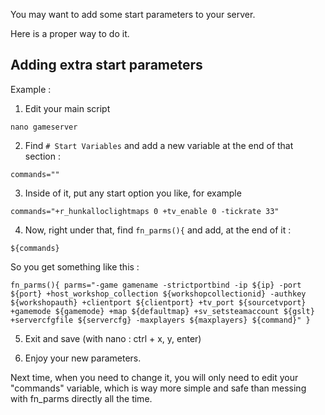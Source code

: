 You may want to add some start parameters to your server.

Here is a proper way to do it.


## Adding extra start parameters

Example : 

1. Edit your main script

`nano gameserver`

2. Find `# Start Variables` and add a new variable at the end of that section : 

`commands=""`

3. Inside of it, put any start option you like, for example

`commands="+r_hunkalloclightmaps 0 +tv_enable 0 -tickrate 33"`

4. Now, right under that, find `fn_parms(){` and add, at the end of it : 

`${commands}`

So you get something like this : 

`fn_parms(){
parms="-game gamename -strictportbind -ip ${ip} -port ${port} +host_workshop_collection ${workshopcollectionid} -authkey ${workshopauth} +clientport ${clientport} +tv_port ${sourcetvport} +gamemode ${gamemode} +map ${defaultmap} +sv_setsteamaccount ${gslt} +servercfgfile ${servercfg} -maxplayers ${maxplayers} ${command}"
}`

5. Exit and save (with nano : ctrl + x, y, enter)

6. Enjoy your new parameters.

Next time, when you need to change it, you will only need to edit your "commands" variable, which is way more simple and safe than messing with fn_parms directly all the time. 